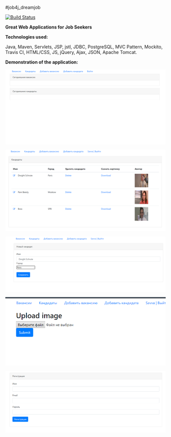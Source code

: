 #job4j_dreamjob

[![Build Status](https://www.travis-ci.com/SavvaMey/job4j_dreamjob.svg?branch=master)](https://www.travis-ci.com/SavvaMey/job4j_dreamjob)

**Great Web Applications for Job Seekers**

**Technologies used:**

Java, Maven, Servlets, JSP, jstl, JDBC, PostgreSQL, MVC Pattern, Mockito, Travis CI, HTML/CSS, JS,
jQuery, Ajax, JSON, Apache Tomcat.

**Demonstration of the application:**

![alt text](images/1.PNG)

![alt text](images/2.PNG)

![alt text](images/3.PNG)

![alt text](images/4.PNG)

![alt text](images/5.PNG)

